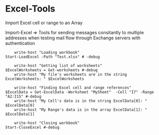 # Excel-Tools
Import Excel cell or range to an Array

Import-Excel => 
	Tools for sending messages consitantly to multiple addresses when testing mail flow through Exchange servers with authentication
    
        write-host "Loading workbook"
    Start-LoadExcel -Path "Test.xlsx" # -debug

        write-host "Getting list of worksheets"
    $ExcelWorksheets = Get-worksheets #-debug
        write-host "My file's worksheets are in the string ExcelWorksheets: " $ExcelWorksheets

        write-host "Finding Excel cell and range references"
    $ExcelData = Get-ExcelData -Worksheet "MySheet"  -Cell "I7" -Range "A2:I15" #-debug
        write-host "My Cell's data is in the string ExcelData[0]: " 
    $ExcelData[0]
        write-host "My Range's data is in the array ExcelData[1]: " 
    $ExcelData[1]
    
        write-host "Closing workbook"
    Start-CloseExcel #-debug

	
